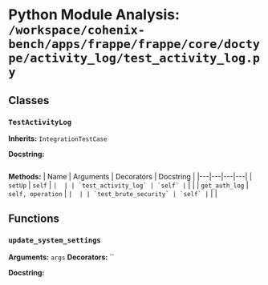 # Python Module Analysis: `/workspace/cohenix-bench/apps/frappe/frappe/core/doctype/activity_log/test_activity_log.py`

## Classes

### `TestActivityLog`
**Inherits:** `IntegrationTestCase`


**Docstring:**
```

```

**Methods:**
| Name | Arguments | Decorators | Docstring |
|---|---|---|---|
| `setUp` | `self` | `` |  |
| `test_activity_log` | `self` | `` |  |
| `get_auth_log` | `self, operation` | `` |  |
| `test_brute_security` | `self` | `` |  |





## Functions

### `update_system_settings`
**Arguments:** `args`
**Decorators:** ``

**Docstring:**
```

```

